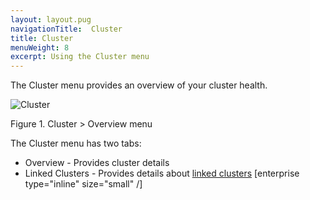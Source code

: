 ```yaml
---
layout: layout.pug
navigationTitle:  Cluster
title: Cluster
menuWeight: 8
excerpt: Using the Cluster menu
---
```


The Cluster menu provides an overview of your cluster health.

![Cluster](/mesosphere/dcos/1.11/img/cluster-ee.png)

Figure 1. Cluster > Overview menu

The Cluster menu has two tabs:

- Overview - Provides cluster details
- Linked Clusters - Provides details about [linked clusters](/mesosphere/dcos/1.11/administering-clusters/multiple-clusters/cluster-links/) [enterprise type="inline" size="small" /]
